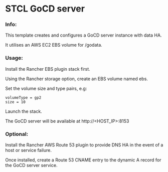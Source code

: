 # STCL GoCD server

### Info:

 This template creates and configures a GoCD server instance with data HA.

 It utilises an AWS EC2 EBS volume for /godata.

### Usage:

 Install the Rancher EBS plugin stack first.

 Using the Rancher storage option, create an EBS volume named ebs.

 Set the volume size and type pairs, e.g:

 ```
 volumeType = gp2
 size = 10
 ```
 
 Launch the stack.

 The GoCD server will be available at http://<HOST_IP>:8153

### Optional:

 Install the Rancher AWS Route 53 plugin to provide DNS HA in the event of a host or service failure.

 Once installed, create a Route 53 CNAME entry to the dynamic A record for the GoCD server service.
